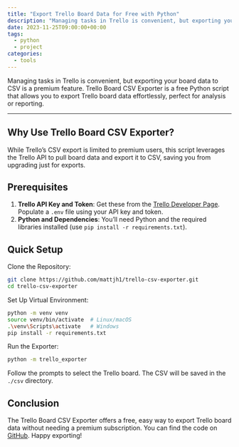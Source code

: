 ```yaml
---
title: "Export Trello Board Data for Free with Python"
description: "Managing tasks in Trello is convenient, but exporting your board data to CSV is a premium feature. Trello Board CSV Exporter is a free Python script that allows you to export Trello board data effortlessly, perfect for analysis or reporting."
date: 2023-11-25T09:00:00+00:00
tags:
  - python
  - project
categories:
  - tools
---
```


Managing tasks in Trello is convenient, but exporting your board data to CSV is a premium feature. Trello Board CSV Exporter is a free Python script that allows you to export Trello board data effortlessly, perfect for analysis or reporting.

<!--more-->

---

## Why Use Trello Board CSV Exporter?

While Trello’s CSV export is limited to premium users, this script leverages the Trello API to pull board data and export it to CSV, saving you from upgrading just for exports.

## Prerequisites

1. **Trello API Key and Token**: Get these from the [Trello Developer Page](https://trello.com/power-ups/admin). Populate a `.env` file using your API key and token.
2. **Python and Dependencies**: You’ll need Python and the required libraries installed (use `pip install -r requirements.txt`).

## Quick Setup

Clone the Repository:

```bash
git clone https://github.com/mattjh1/trello-csv-exporter.git
cd trello-csv-exporter
```

Set Up Virtual Environment:

```bash
python -m venv venv
source venv/bin/activate  # Linux/macOS
.\venv\Scripts\activate   # Windows
pip install -r requirements.txt
```

Run the Exporter:

```bash
python -m trello_exporter
```

Follow the prompts to select the Trello board. The CSV will be saved in the `./csv` directory.

## Conclusion

The Trello Board CSV Exporter offers a free, easy way to export Trello board data without needing a premium subscription. You can find the code on [GitHub](https://github.com/mattjh1/trello-csv-exporter). Happy exporting!
